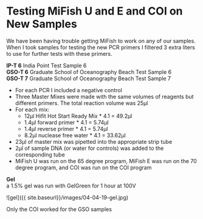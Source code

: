 # Testing MiFish U and E and COI on New Samples

We have been having trouble getting MiFish to work on any of our samples. When I took samples for testing the new PCR primers I filtered 3 extra liters to use for further tests with these primers.

**IP-T 6** India Point Test Sample 6  
**GSO-T 6** Graduate School of Oceanography Beach Test Sample 6  
**GSO-T 7** Graduate School of Oceanography Beach Test Sample 7

- For each PCR I included a negative control
- Three Master Mixes were made with the same volumes of reagents but different primers. The total reaction volume was 25µl
- For each mix:
  - 12µl Hifit Hot Start Ready Mix * 4.1 = 49.2µl
  - 1.4µl forward primer * 4.1 = 5.74µl
  - 1.4µl reverse primer * 4.1 = 5.74µl
  - 8.2µl nuclease free water * 4.1 = 33.62µl
- 23µl of master mix was pipetted into the appropriate strip tube
- 2µl of sample DNA (or water for controls) was added to the corresponding tube
- MiFish U was run on the 65 degree program, MiFish E was run on the 70 degree program, and COI was run on the COI program

**Gel**  
a 1.5% gel was run with GelGreen for 1 hour at 100V

![gel]({{ site.baseurl}}/images/04-04-19-gel.jpg)

Only the COI worked for the GSO samples
